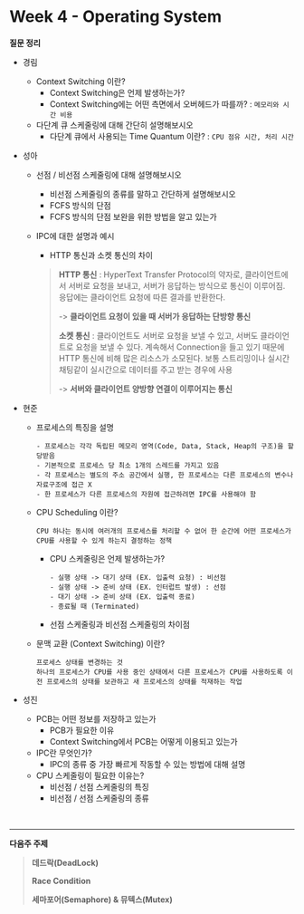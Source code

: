 # Week 4 - Operating System

**질문 정리**

- 경림

  - Context Switching 이란?
    - Context Switching은 언제 발생하는가?
    - Context Switching에는 어떤 측면에서 오버헤드가 따를까? : ``메모리와 시간 비용``
  - 다단계 큐 스케줄링에 대해 간단히 설명해보시오
    - 다단계 큐에서 사용되는 Time Quantum 이란? : ``CPU 점유 시간, 처리 시간``

- 성아

  - 선점 / 비선점 스케줄링에 대해 설명해보시오

    - 비선점 스케줄링의 종류를 말하고 간단하게 설명해보시오
    - FCFS 방식의 단점
    - FCFS 방식의 단점 보완을 위한 방법을 알고 있는가

  - IPC에 대한 설명과 예시

    - HTTP 통신과 소켓 통신의 차이

    > **HTTP 통신** : HyperText Transfer Protocol의 약자로, 클라이언트에서 서버로 요청을 보내고, 서버가 응답하는 방식으로 통신이 이루어짐. 응답에는 클라이언트 요청에 따른 결과를 반환한다. 
    >
    >  -> **클라이언트 요청이 있을 때 서버가 응답하는 단방향 통신**
    >
    > **소켓 통신** : 클라이언트도 서버로 요청을 보낼 수 있고, 서버도 클라이언트로 요청을 보낼 수 있다. 계속해서 Connection을 들고 있기 때문에 HTTP 통신에 비해 많은 리소스가 소모된다. 보통 스트리밍이나 실시간 채팅같이 실시간으로 데이터를 주고 받는 경우에 사용
    >
    > -> **서버와 클라이언트 양방향 연결이 이루어지는 통신**

- 현준

  - 프로세스의 특징을 설명

    ```
    - 프로세스는 각각 독립된 메모리 영역(Code, Data, Stack, Heap의 구조)을 할당받음
    - 기본적으로 프로세스 당 최소 1개의 스레드를 가지고 있음
    - 각 프로세스는 별도의 주소 공간에서 실행, 한 프로세스는 다른 프로세스의 변수나 자료구조에 접근 X
    - 한 프로세스가 다른 프로세스의 자원에 접근하려면 IPC를 사용해야 함
    ```

  - CPU Scheduling 이란?

    ```
    CPU 하나는 동시에 여러개의 프로세스를 처리할 수 없어 한 순간에 어떤 프로세스가 CPU를 사용할 수 있게 하는지 결정하는 정책
    ```

    - CPU 스케줄링은 언제 발생하는가?

      ```
      - 실행 상태 -> 대기 상태 (EX. 입출력 요청) : 비선점
      - 실행 상태 -> 준비 상태 (EX. 인터럽트 발생) : 선점
      - 대기 상태 -> 준비 상태 (EX. 입출력 종료)
      - 종료될 때 (Terminated)
      ```

    - 선점 스케줄링과 비선점 스케줄링의 차이점

  - 문맥 교환 (Context Switching) 이란?

    ```
    프로세스 상태를 변경하는 것
    하나의 프로세스가 CPU를 사용 중인 상태에서 다른 프로세스가 CPU를 사용하도록 이전 프로세스의 상태를 보관하고 새 프로세스의 상태를 적재하는 작업
    ```

- 성진

  - PCB는 어떤 정보를 저장하고 있는가
    - PCB가 필요한 이유
    - Context Switching에서 PCB는 어떻게 이용되고 있는가
  - IPC란 무엇인가?
    - IPC의 종류 중 가장 빠르게 작동할 수 있는 방법에 대해 설명
  - CPU 스케줄링이 필요한 이유는?
    - 비선점 / 선점 스케줄링의 특징
    - 비선점 / 선점 스케줄링의 종류

<br>

---

**다음주 주제**

> **데드락(DeadLock)**
>
> **Race Condition**
>
> **세마포어(Semaphore) & 뮤텍스(Mutex)**

